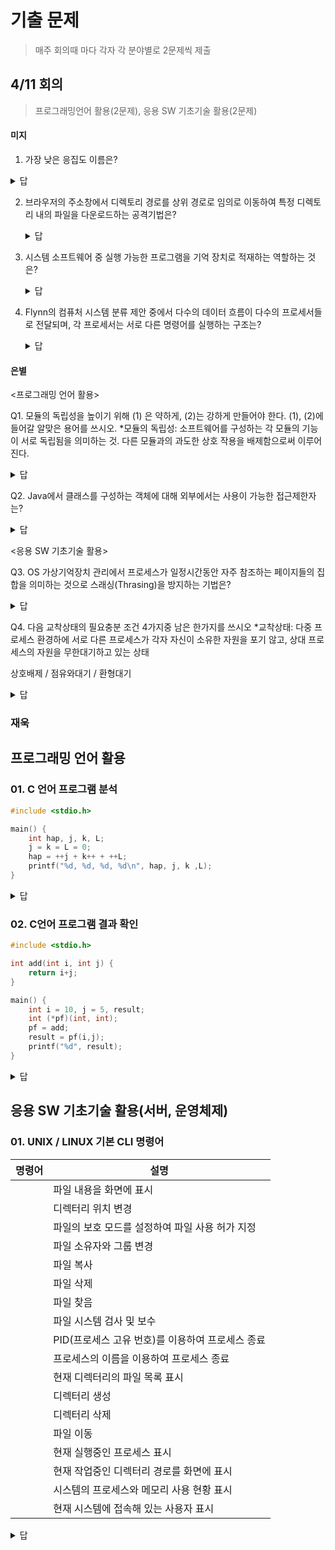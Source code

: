 # 기출 문제

> 매주 회의때 마다 각자 각 분야별로 2문제씩 제출

## 4/11 회의

> 프로그래밍언어 활용(2문제), 응용 SW 기초기술 활용(2문제)

#### 미지

1. 가장 낮은 응집도 이름은?

  <details> <summary>답</summary> <div markdown="1">  


    우연적 응집도
  </div> </details>



2. 브라우저의 주소창에서 디렉토리 경로를 상위 경로로 임의로 이동하여 특정 디렉토리 내의 파일을 다운로드하는 공격기법은?

   <details> <summary>답</summary> <div markdown="1">  


     디렉토리 접근 공격
 

   </div> </details>



3. 시스템 소프트웨어 중 실행 가능한 프로그램을 기억 장치로 적재하는 역할하는 것은?

   <details> <summary>답</summary> <div markdown="1">  


    로더
  

   </div> </details>



4. Flynn의 컴퓨처 시스템 분류 제안 중에서 다수의 데이터 흐름이 다수의 프로세서들로 전달되며, 각 프로세서는 서로 다른 명령어를 실행하는 구조는?

   <details> <summary>답</summary> <div markdown="1">  


    다중 명령어, 다중 데이터 흐름(MIMD, Multiple Instruction, Multiful Data Streams)


   </div> </details>

#### 은별

<프로그래밍 언어 활용> <br>

Q1. 모듈의 독립성을 높이기 위해 (1) 은 약하게, (2)는 강하게 만들어야 한다. (1), (2)에 들어갈 알맞은 용어를 쓰시오. *모듈의 독립성: 소프트웨어를 구성하는 각 모듈의 기능이 서로 독립됨을 의미하는 것.  다른 모듈과의 과도한 상호 작용을 배제함으로써 이루어 진다.  <br>

<details> <summary>답</summary> <div markdown="1">  


  ```
1. 결합도
2. 응집도
  ```

</div> </details>

Q2. Java에서 클래스를 구성하는 객체에 대해 외부에서는 사용이 가능한 접근제한자는? <br>

<details> <summary>답</summary> <div markdown="1">  


  ```
public
  ```

</div> </details>

<응용 SW 기초기술 활용>  <br>



Q3. OS 가상기억장치 관리에서 프로세스가 일정시간동안 자주 참조하는 페이지들의 집합을  의미하는 것으로 스래싱(Thrasing)을 방지하는 기법은?  <br>

<details> <summary>답</summary> <div markdown="1">  


  ```
워킹 세트
  ```

</div> </details>

Q4. 다음 교착상태의 필요충분 조건 4가지중 남은 한가지를 쓰시오 *교착상태: 다중 프로세스 환경하에 서로 다른 프로세스가 각자 자신이 소유한 자원을 포기 않고,  상대 프로세스의 자원을 무한대기하고 있는 상태<br>

상호배제 / 점유와대기 / 환형대기

<details> <summary>답</summary> <div markdown="1">  


  ```
비선점
  ```

</div> </details>

### 재욱

## 프로그래밍 언어 활용

### 01. C 언어 프로그램 분석

```cpp
#include <stdio.h>

main() {
    int hap, j, k, L;
    j = k = L = 0;
    hap = ++j + k++ + ++L;
    printf("%d, %d, %d, %d\n", hap, j, k ,L);
}
```



<details> <summary>답</summary> <div markdown="1">  

  ```
  2111
  ```

  ##### 해설
    k는 연산 이후에 +1이 됨으로 hap은 j와 L만 1씩 더해준다.

</div> </details>



### 02. C언어 프로그램 결과 확인

```c
#include <stdio.h>

int add(int i, int j) {
    return i+j;
}

main() {
    int i = 10, j = 5, result;
    int (*pf)(int, int);
    pf = add;
    result = pf(i,j);
    printf("%d", result);
}
```
<details> <summary>답</summary> <div markdown="1">  

  ```
  15
  ```

</div> </details>




## 응용 SW 기초기술 활용(서버, 운영체제)

### 01. UNIX / LINUX 기본 CLI 명령어
| 명령어 | 설명 |
|---|---|
| | 파일 내용을 화면에 표시 |
|   | 디렉터리 위치 변경 |
|  | 파일의 보호 모드를 설정하여 파일 사용 허가 지정 |
|  | 파일 소유자와 그룹 변경 |
|  | 파일 복사 |
|  | 파일 삭제 |
|  | 파일 찾음 |
|  | 파일 시스템 검사 및 보수 |
|  | PID(프로세스 고유 번호)를 이용하여 프로세스 종료 |
|  | 프로세스의 이름을 이용하여 프로세스 종료 |
|  | 현재 디렉터리의 파일 목록 표시 |
|  | 디렉터리 생성 |
|  | 디렉터리 삭제 |
|  | 파일 이동 |
|  | 현재 실행중인 프로세스 표시 |
|  | 현재 작업중인 디렉터리 경로를 화면에 표시 |
|  | 시스템의 프로세스와 메모리 사용 현황 표시 |
|  | 현재 시스템에 접속해 있는 사용자 표시 |

<details> <summary>답</summary> <div markdown="1">  

| 명령어 | 설명 |
|---|---|
| cat | 파일 내용을 화면에 표시 |
| cd  | 디렉터리 위치 변경 |
| chmod | 파일의 보호 모드를 설정하여 파일 사용 허가 지정 |
| chown | 파일 소유자와 그룹 변경 |
| cp | 파일 복사 |
| rm | 파일 삭제 |
| find | 파일 찾음 |
| fsck | 파일 시스템 검사 및 보수 |
| kill | PID(프로세스 고유 번호)를 이용하여 프로세스 종료 |
| killall | 프로세스의 이름을 이용하여 프로세스 종료 |
| ls | 현재 디렉터리의 파일 목록 표시 |
| mkdir | 디렉터리 생성 |
| rmdir | 디렉터리 삭제 |
| mv | 파일 이동 |
| ps | 현재 실행중인 프로세스 표시 |
| pwd | 현재 작업중인 디렉터리 경로를 화면에 표시 |
| top | 시스템의 프로세스와 메모리 사용 현황 표시 |
| who | 현재 시스템에 접속해 있는 사용자 표시 |

</div> </details>
